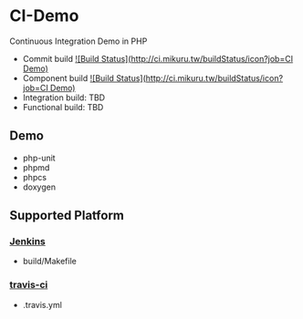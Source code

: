 # CI-Demo
Continuous Integration Demo in PHP

 * Commit build [![Build Status](http://ci.mikuru.tw/buildStatus/icon?job=CI Demo)](http://ci.mikuru.tw/job/CI%20Demo/)
 * Component build [![Build Status](http://ci.mikuru.tw/buildStatus/icon?job=CI Demo)](http://ci.mikuru.tw/job/CI%20Demo/)
 * Integration build: TBD
 * Functional build: TBD

## Demo
 * php-unit
 * phpmd
 * phpcs
 * doxygen

## Supported Platform
### [Jenkins](http://jenkins-ci.org/)
 * build/Makefile

### [travis-ci](http://travis-ci.org)
 * .travis.yml
